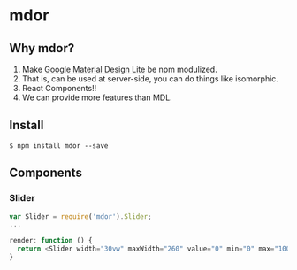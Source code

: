 # mdor

## Why mdor?

1. Make [Google Material Design Lite](http://www.getmdl.io/) be npm modulized.
2. That is, can be used at server-side, you can do things like isomorphic.
3. React Components!!
4. We can provide more features than MDL.

## Install
```
$ npm install mdor --save
```

## Components

### Slider
```javascript
var Slider = require('mdor').Slider;
...

render: function () {
  return <Slider width="30vw" maxWidth="260" value="0" min="0" max="100" />;
} 
```
